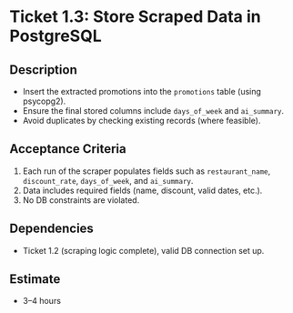 # Ticket 1.3: Store Scraped Data in PostgreSQL

## Description

- Insert the extracted promotions into the `promotions` table (using psycopg2).
- Ensure the final stored columns include `days_of_week` and `ai_summary`.
- Avoid duplicates by checking existing records (where feasible).

## Acceptance Criteria

1. Each run of the scraper populates fields such as `restaurant_name`, `discount_rate`, `days_of_week`, and `ai_summary`.
2. Data includes required fields (name, discount, valid dates, etc.).
3. No DB constraints are violated.

## Dependencies

- Ticket 1.2 (scraping logic complete), valid DB connection set up.

## Estimate

- 3–4 hours
